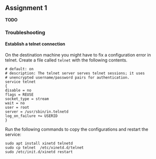 ## Assignment 1

**TODO**

### Troubleshooting

#### Establish a telnet connection

On the destination machine you might have to fix a configuration error in telnet.
Create a file called `telnet` with the following contents.

```
# default: on
# description: The telnet server serves telnet sessions; it uses
# unencrypted username/password pairs for authentication.
service telnet
{
disable = no
flags = REUSE
socket_type = stream
wait = no
user = root
server = /usr/sbin/in.telnetd
log_on_failure += USERID
}
```

Run the following commands to copy the configurations and restart the service:
```
sudo apt install xinetd telnetd
sudo cp telnet  /etc/xinetd.d/telnet
sudo /etc/init.d/xinetd restart
```